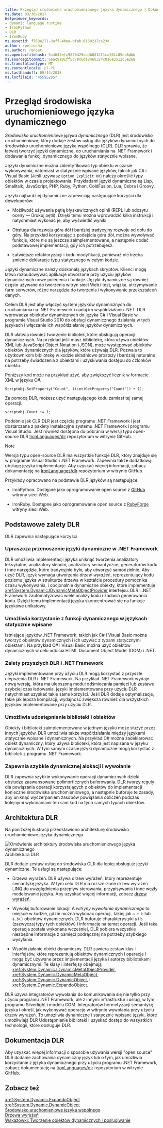 ```yaml
---
title: Przegląd środowiska uruchomieniowego języka dynamicznego | Dokumentacja firmy Microsoft
ms.date: 03/30/2017
helpviewer_keywords:
- dynamic language runtime
- IronPython
- DLR
- IronRuby
ms.assetid: f769a271-8aff-4bea-bfab-6160217ce23d
author: rpetrusha
ms.author: ronpet
ms.openlocfilehash: 5a4645efc9276429cbdb0812f1ca501c89ea5dbb
ms.sourcegitcommit: 6eac9a01ff5d70c6d18460324c016a3612c5e268
ms.translationtype: MT
ms.contentlocale: pl-PL
ms.lasthandoff: 09/14/2018
ms.locfileid: "45595205"
---
```

# <a name="dynamic-language-runtime-overview"></a>Przegląd środowiska uruchomieniowego języka dynamicznego
*Środowisko uruchomieniowe języka dynamicznego* (DLR) jest środowisko uruchomieniowe, który dodaje zestaw usług dla języków dynamicznych do środowisko uruchomieniowe języka wspólnego (CLR). DLR sprawia, że łatwiej tworzyć języki dynamiczne, do uruchamiania na .NET Framework i dodawania funkcji dynamicznego do języków statycznie wpisane.  
  
 Języki dynamiczne można zidentyfikować typ obiektu w czasie wykonywania, natomiast w statycznie wpisane języków, takich jak C# i Visual Basic (Jeśli używasz `Option Explicit On`) należy określić typy obiektów w czasie projektowania. Przykładami języki dynamiczne są Lisp, Smalltalk, JavaScript, PHP, Ruby, Python, ColdFusion, Lua, Cobra i Groovy.  
  
 Języki najbardziej dynamiczne zapewniają następujące korzyści dla deweloperów:  
  
-   Możliwość używania pętlę błyskawicznych opinii (REPL lub odczytu oceny — Drukuj pętli). Dzięki temu można wprowadzić kilka instrukcji i natychmiast wykonać je, aby wyświetlić wyniki.  
  
-   Obsługa dla rozwoju góra dół i bardziej tradycyjny rozwoju od dołu do góry. Na przykład korzystając z podejścia góra dół, można wywoływać funkcje, które nie są jeszcze zaimplementowane, a następnie dodać podstawowej implementacji, gdy ich potrzebujesz.  
  
-   Łatwiejsze refaktoryzacji i kodu modyfikacji, ponieważ nie trzeba zmienić deklaracje typu statycznego w całym kodzie.  
  
 Języki dynamiczne należy doskonałą językach skryptów. Klienci mogą łatwo rozbudowywać aplikacje utworzone przy użyciu języków dynamicznych nowe polecenia i funkcje. Języki dynamiczne są również często używane do tworzenia witryn sieci Web i test, wiązka, utrzymywanie farm serwerów, różne narzędzia do tworzenia i wykonywanie przekształceń danych.  
  
 Celem DLR jest aby włączyć system języków dynamicznych do uruchamiania na .NET Framework i nadaj im współdziałaniu .NET. DLR wprowadza obiektów dynamicznych do języka C# i Visual Basic w programie Visual Studio 2010 do obsługi dynamicznego działania w tych językach i włączanie ich współdziałanie języków dynamicznych.  
  
 DLR ułatwia również tworzenie bibliotek, które obsługują operacji dynamicznych. Na przykład jeśli masz bibliotekę, która używa obiektów XML lub JavaScript Object Notation (JSON), może występować obiektów obiektów dynamicznych dla języków, które używają DLR. Pozwala to użytkownikom bibliotekę w kodzie składniowo prostszy i bardziej naturalne na potrzeby świadczenia z obiektami i uzyskiwania dostępu do członków obiektu.  
  
 Poniższy kod może na przykład użyć, aby zwiększyć licznik w formacie XML w języku C#.  
  
 `Scriptobj.SetProperty("Count", ((int)GetProperty("Count")) + 1);`  
  
 Za pomocą DLR, możesz użyć następującego kodu zamiast tej samej operacji.  
  
 `scriptobj.Count += 1;`  
  
 Podobnie jak CLR DLR jest częścią programu .NET Framework i jest dostarczana z pakiety instalacyjne systemu .NET Framework i programu Visual Studio. Jest również dostępna do pobrania w wersji typu open-source DLR [IronLanguages/dlr](https://github.com/IronLanguages/dlr) repozytorium w witrynie GitHub.  
  
> [!NOTE]
>  Wersja typu open-source DLR ma wszystkie funkcje DLR, który znajduje się w programie Visual Studio i .NET Framework. Zapewnia także dodatkową obsługę języka implementacje. Aby uzyskać więcej informacji, zobacz dokumentację na [IronLanguages/dlr](https://github.com/IronLanguages/dlr) repozytorium w witrynie GitHub. 
  
 Przykłady opracowano na podstawie DLR języków są następujące:  
  
-   IronPython. Dostępne jako oprogramowanie open source z [GitHub](https://github.com/IronLanguages/ironpython2) witryny sieci Web.  
  
-   IronRuby. Dostępne jako oprogramowanie open source z [RubyForge](https://go.microsoft.com/fwlink/?LinkId=141044) witryny sieci Web.  
  
## <a name="primary-dlr-advantages"></a>Podstawowe zalety DLR  
 DLR zapewnia następujące korzyści.  
  
### <a name="simplifies-porting-dynamic-languages-to-the-net-framework"></a>Upraszcza przenoszenie języki dynamiczne w .NET Framework  
 DLR umożliwia implementacji języka uniknąć tworzenia analizatory leksykalne, analizatory składni, analizatory semantyczne, generatorów kodu i inne narzędzia, które tradycyjnie było, aby utworzyć samodzielnie. Aby użyć DLR, język wymaga utworzenia *drzew wyrażeń*, reprezentujący kodu poziomu języka w strukturze drzewa w kształcie procedury pomocnika czasu wykonywania, i opcjonalnie dynamiczne obiekty, które implementuje <xref:System.Dynamic.IDynamicMetaObjectProvider> interfejsu. DLR i .NET Framework zautomatyzować wiele analizy kodu i zadania generowania kodu. Dzięki temu implementacji języka skoncentrować się na funkcje językowe unikatowy.  
  
### <a name="enables-dynamic-features-in-statically-typed-languages"></a>Umożliwia korzystanie z funkcji dynamicznego w językach statycznie wpisane  
 Istniejące języków .NET Framework, takich jak C# i Visual Basic można tworzyć obiektów dynamicznych i ich używać z typami statycznymi obiektami. Na przykład C# i Visual Basic można użyć obiektów dynamicznych w celu odbicia HTML Document Object Model (DOM) i .NET.  
  
### <a name="provides-future-benefits-of-the-dlr-and-net-framework"></a>Zalety przyszłych DLR i .NET Framework  
 Języki implementowane przy użyciu DLR mogą korzystać z przyszłe ulepszenia DLR i .NET Framework. Na przykład .NET Framework wydaje nową wersję, która ma ulepszoną moduł odśmiecania pamięci lub zestawu szybciej czas ładowania, języki implementowane przy użyciu DLR natychmiast uzyskać takie same korzyści. Jeśli DLR dodaje optymalizacje, takie jak lepsza kompilacji, wydajność zwiększa również dla wszystkich języków implementowane przy użyciu DLR.  
  
### <a name="enables-sharing-of-libraries-and-objects"></a>Umożliwia udostępnianie biblioteki i obiektów  
 Obiekty i biblioteki zaimplementowane w jednym języku może służyć przez innych języków. DLR umożliwia także współdziałanie między językami statycznie wpisane i dynamicznych. Na przykład C# można zadeklarować obiekt dynamiczny, który używa biblioteki, która jest napisana w języku dynamicznych. W tym samym czasie języki dynamiczne mogą korzystać z bibliotek z programu .NET Framework.  
  
### <a name="provides-fast-dynamic-dispatch-and-invocation"></a>Zapewnia szybkie dynamicznej alokacji i wywołanie  
 DLR zapewnia szybkie wykonywanie operacji dynamicznych dzięki obsłudze zaawansowane polimorficznych buforowania. DLR tworzy reguły dla powiązania operacji korzystających z obiektów do implementacji konieczne środowiska uruchomieniowego, a następnie buforuje te zasady, aby uniknąć wyczerpaniem zasobów powiązania obliczeń podczas kolejnymi wykonaniami ten sam kod na tych samych typach obiektów.  
  
## <a name="dlr-architecture"></a>Architektura DLR  
 Na poniższej ilustracji przedstawiono architekturę środowisko uruchomieniowe języka dynamicznego.  
  
 ![Omówienie architektury środowiska uruchomieniowego języka dynamicznego](../../../docs/framework/reflection-and-codedom/media/dlr-archoverview.png "DLR_ArchOverview")  
Architektura DLR  
  
 DLR dodaje zestaw usług do środowiska CLR dla lepiej obsługuje języki dynamiczne. Te usługi są następujące:  
  
-   Drzewa wyrażeń. DLR używa drzew wyrażeń, który reprezentuje semantykę języka. W tym celu DLR ma rozszerzone drzew wyrażeń LINQ do uwzględnienia przepływ sterowania, przypisywania i inne węzły modelowanie języka. Aby uzyskać więcej informacji, zobacz [drzew wyrażeń](https://msdn.microsoft.com/library/fb1d3ed8-d5b0-4211-a71f-dd271529294b).  
  
-   Wywołaj buforowanie lokacji. A *witryny wywołania dynamicznego* to miejsce w kodzie, gdzie można wykonać operacji, takiej jak `a + b` lub `a.b()` obiektów dynamicznych. DLR buforuje charakterystyki `a` i `b` (zazwyczaj typy tych obiektów) i informacje na temat operacji. Jeśli taka operacja została wykonana wcześniej, DLR pobiera wszystkie niezbędne informacje z pamięci podręcznej na potrzeby szybkiego wysyłania.  
  
-   Współdziałanie obiekt dynamiczny. DLR zawiera zestaw klas i interfejsów, które reprezentują obiektów dynamicznych i operacje i mogą być używane przez implementacji języka i autorzy bibliotekami dynamicznymi. Te klasy i interfejsy obejmują <xref:System.Dynamic.IDynamicMetaObjectProvider>, <xref:System.Dynamic.DynamicMetaObject>, <xref:System.Dynamic.DynamicObject>, i <xref:System.Dynamic.ExpandoObject>.  
  
 DLR używa integratorów wywołania do komunikowania się nie tylko przy użyciu programu .NET Framework, ale z innymi infrastruktur i usług, w tym programu Silverlight i modelu COM. Integratorów hermetyzacji semantykę języka i określ, jak wykonywać operacje w witrynie wywołania przy użyciu drzew wyrażeń. To umożliwia dynamiczne i statycznie wpisane języki, które umożliwiają DLR Udostępnianie biblioteki i uzyskać dostęp do wszystkich technologii, które obsługuje DLR.  
  
## <a name="dlr-documentation"></a>Dokumentacja DLR  
 Aby uzyskać więcej informacji o sposobie używania wersji "open source" DLR dodanie zachowania dynamiczny język lub o tym, jak umożliwia korzystanie z języka dynamicznego przy użyciu programu .NET Framework, zobacz dokumentację na [IronLanguages/dlr](https://github.com/IronLanguages/dlr/tree/master/Docs) repozytorium w witrynie GitHub.  
  
## <a name="see-also"></a>Zobacz też  
 <xref:System.Dynamic.ExpandoObject>  
 <xref:System.Dynamic.DynamicObject>  
 [Środowisko uruchomieniowe języka wspólnego](../../../docs/standard/clr.md)  
 [Drzewa wyrażeń](https://msdn.microsoft.com/library/fb1d3ed8-d5b0-4211-a71f-dd271529294b)  
 [Wskazówki: Tworzenie obiektów dynamicznych i posługiwanie](~/docs/csharp/programming-guide/types/walkthrough-creating-and-using-dynamic-objects.md)
